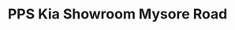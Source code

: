 ---
title: "PPS Kia Showroom Mysore Road"
url: /bengaluru/pps-kia-showroom-mysore-road/
shop: Autohaus
---